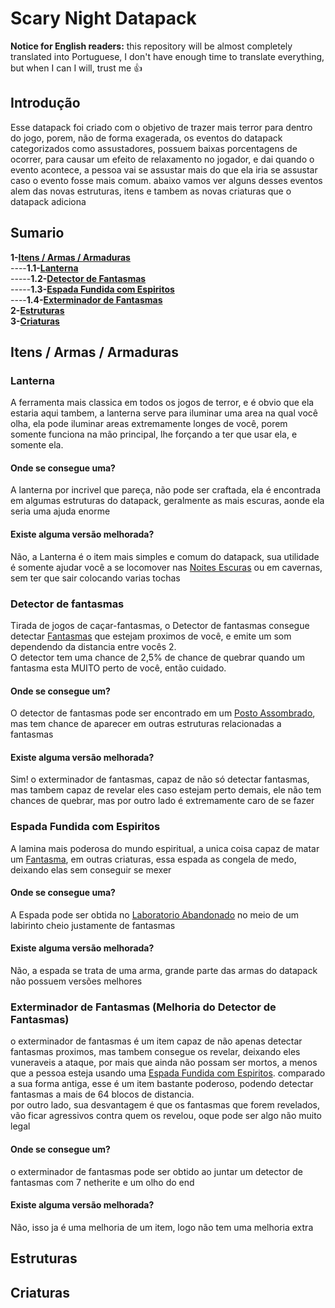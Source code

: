 # Scary Night Datapack

**Notice for English readers:**
this repository will be almost completely translated into Portuguese, I don't have enough time to translate everything, but when I can I will, trust me 👍

## Introdução
Esse datapack foi criado com o objetivo de trazer mais terror para dentro do jogo, porem, não de forma exagerada, os eventos do datapack categorizados como assustadores, possuem baixas porcentagens de ocorrer, para causar um efeito de relaxamento no jogador, e dai quando o evento acontece, a pessoa vai se assustar mais do que ela iria se assustar caso o evento fosse mais comum.
abaixo vamos ver alguns desses eventos alem das novas estruturas, itens e tambem as novas criaturas que o datapack adiciona

## Sumario
**1-[Itens / Armas / Armaduras]()</br>**
----**1.1-[Lanterna]()</br>**
-----**1.2-[Detector de Fantasmas]()</br>**
-----**1.3-[Espada Fundida com Espiritos]()</br>**
----**1.4-[Exterminador de Fantasmas]()</br>**
**2-[Estruturas]()</br>**
**3-[Criaturas]()</br>**

## Itens / Armas / Armaduras

### Lanterna
A ferramenta mais classica em todos os jogos de terror, e é obvio que ela estaria aqui tambem, a lanterna serve para iluminar uma area na qual você olha, ela pode iluminar areas extremamente longes de você, porem somente funciona na mão principal, lhe forçando a ter que usar ela, e somente ela.
#### Onde se consegue uma?
A lanterna por incrivel que pareça, não pode ser craftada, ela é encontrada em algumas estruturas do datapack, geralmente as mais escuras, aonde ela seria uma ajuda enorme
#### Existe alguma versão melhorada?
Não, a Lanterna é o item mais simples e comum do datapack, sua utilidade é somente ajudar você a se locomover nas [Noites Escuras]() ou em cavernas, sem ter que sair colocando varias tochas

### Detector de fantasmas
Tirada de jogos de caçar-fantasmas, o Detector de fantasmas consegue detectar [Fantasmas]() que estejam proximos de você, e emite um  som dependendo da distancia entre vocês 2.</br>
O detector tem uma chance de 2,5% de chance de quebrar quando um fantasma esta MUITO perto de você, então cuidado.
#### Onde se consegue um?
O detector de fantasmas pode ser encontrado em um [Posto Assombrado](), mas tem chance de aparecer em outras estruturas relacionadas a fantasmas
#### Existe alguma versão melhorada?
Sim! o exterminador de fantasmas, capaz de não só detectar fantasmas, mas tambem capaz de revelar eles caso estejam perto demais, ele não tem chances de quebrar, mas por outro lado é extremamente caro de se fazer

### Espada Fundida com Espiritos
A lamina mais poderosa do mundo espiritual, a unica coisa capaz de matar um [Fantasma](), em outras criaturas, essa espada as congela de medo, deixando elas sem conseguir se mexer
#### Onde se consegue uma?
A Espada pode ser obtida no [Laboratorio Abandonado]() no meio de um labirinto cheio justamente de fantasmas
#### Existe alguma versão melhorada?
Não, a espada se trata de uma arma, grande parte das armas do datapack não possuem versões melhores

### Exterminador de Fantasmas (Melhoria do Detector de Fantasmas)
o exterminador de fantasmas é um item capaz de não apenas detectar fantasmas proximos, mas tambem consegue os revelar, deixando eles vuneraveis a ataque, por mais que ainda não possam ser mortos, a menos que a pessoa esteja usando uma [Espada Fundida com Espiritos](). comparado a sua forma antiga, esse é um item bastante poderoso, podendo detectar fantasmas a mais de 64 blocos de distancia.</br>
por outro lado, sua desvantagem é que os fantasmas que forem revelados, vão ficar agressivos contra quem os revelou, oque pode ser algo não muito legal
#### Onde se consegue um?
o exterminador de fantasmas pode ser obtido ao juntar um detector de fantasmas com 7 netherite e um olho do end
#### Existe alguma versão melhorada?
Não, isso ja é uma melhoria de um item, logo não tem uma melhoria extra

## Estruturas

## Criaturas
